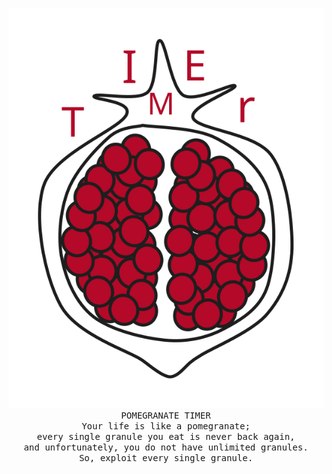 <p align="center">
  <img src="assets/logo.svg"><br>
  <samp>POMEGRANATE TIMER</samp><br>
  <samp>
    Your life is like a pomegranate;<br>
    every single granule you eat is never back again,<br>
    and unfortunately, you do not have unlimited granules.<br>
    So, exploit every single granule.
  </samp>
</p>
